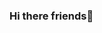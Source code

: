 ### Hi there friends👋

<!--
**sahildubey98/sahildubey98** is a ✨ _special_ ✨ repository because its `README.md` (this file) appears on your GitHub profile.

Here are some ideas to get you started:

- 🔭 I’m currently working on ...
- 🌱 I’m currently learning ...
- 👯 I’m looking to collaborate on ...
- 🤔 I’m looking for help with ...
- 💬 Ask me about ...
- 📫 How to reach me: ...
- 😄 Pronouns: ...
- ⚡ Fun fact: ...
-->
<!--
- This is **BOLD** and this is **multiple in bold**.
- This is *Italic*

| heading 1 | heading 2 | heading 3 |
| :--- | :---: | ---: |
| row 1 column 1 | row 1 column 2 | row 1 column 3 |

1. item 1
3. item 2
4. item 3

- item 1
  - nested list

- [x] checklist
- [x] checklist
- [x] checklist

This is inline code `const name = 'Sahil Dubey';` with more text

Before
```ts
const firstname = 'Sahil';
const lastname = 'Dubey';
```

After
```ts
const firstname = 'Siya';
const lastname = 'Dubey';
```

OneLine

```diff
- const firstname = 'Sahil';
+ const firstname = 'Siya';
const lastname = 'Dubey';
```

> I think we should go with option 1 of create website

Great idea this discussion was really useful. I will go ahead and do it
-->

<!-- This is a comment -->
<!--
this is the information i want shown

<details>
  <summary>Click for more information</summary>
  This is more description...
  ... 
</details>

    
<img 
   src="https://github-readme-stats.vercel.app/api?username=eddiejaoude&show_icons=true&theme=tokyonight" 
/>

# file .github/workflows/activity.yml
name: Update README

            on:
              schedule:
                - cron: '*/30 * * * *'
              workflow_dispatch:
            
            jobs:
              build:
                runs-on: ubuntu-latest
                name: Update this repo's README with recent activity
            
                steps:
                  - uses: actions/checkout@v2
                  - uses: jamesgeorge007/github-activity-readme@master
                    env:
                      GITHUB_TOKEN: ${{ secrets.GITHUB_TOKEN }}

-->

<!--START_SECTION:activity-->
<!--
1. 🎉 Merged PR [#26](https://github.com/jamesgeorge007/csstox/pull/26) in [jamesgeorge007/csstox](https://github.com/jamesgeorge007/csstox)
2. 🎉 Merged PR [#25](https://github.com/jamesgeorge007/csstox/pull/25) in [jamesgeorge007/csstox](https://github.com/jamesgeorge007/csstox)
3. 🎉 Merged PR [#27](https://github.com/jamesgeorge007/csstox/pull/27) in [jamesgeorge007/csstox](https://github.com/jamesgeorge007/csstox)
4. 🎉 Merged PR [#28](https://github.com/jamesgeorge007/csstox/pull/28) in [jamesgeorge007/csstox](https://github.com/jamesgeorge007/csstox)
5. 🎉 Merged PR [#29](https://github.com/jamesgeorge007/csstox/pull/29) in [jamesgeorge007/csstox](https://github.com/jamesgeorge007/csstox)
-->
<!--END_SECTION:activity-->

<!--
- name: GitHub - Activity - Readme
  uses: jamesgeorge007/github-activity-readme@v0.3.6


<table role="table">
  <head>
    <tr>
      <th align="left">Column 1</th>
      <th align="left">Column 2</th>
      <th align="left">Column 3</th>
    </tr>
  </head>
 <tbody>
   <tr>
     <td align="left">
       <ul>
         <li>item 1</li>
         <li>item 2</li>
         <li>item 3</li>
       </ul>
     </td>
     <td align="left">Row 1,Column 2</td>
     <td align="left">Row 1,Column 3</td>
    </tr>
    <tr>
      <td align="left">Row 2, Column 1</td>
      <td align="left">Row 2, Column 2</td>
      <td align="left">Row 2, Column 3</td>
   </tr>
   <tr>
      <td align="left">Row 3, Column 1</td>
      <td align="left">Row 3, Column 2</td>
      <td align="left">Row 3, Column 3</td>
   </tr>
 </tbody>
    
 
 - item 1
 - item 2 **this is bold *italic***
 - item 3 `this is inline code`
-->
